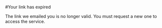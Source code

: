 #Your link has expired

The link we emailed you is no longer valid. You must request a new one to access the service.

